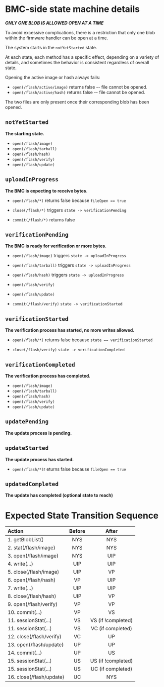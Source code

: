# BMC-side state machine details

***ONLY ONE BLOB IS ALLOWED OPEN AT A TIME***

To avoid excessive complications, there is a restriction that only one blob
within the firmware handler can be open at a time.

The system starts in the `notYetStarted` state.

At each state, each method has a specific effect, depending on a variety of
details, and sometimes the behavior is consistent regardless of overall state.

Opening the active image or hash always fails:

*   `open(/flash/active/image)` returns false -- file cannot be opened.
*   `open(/flash/active/hash)` returns false -- file cannot be opened.

The two files are only present once their corresponding blob has been opened.

## `notYetStarted`

**The starting state.**

*   `open(/flash/image)`
*   `open(/flash/tarball)`
*   `open(/flash/hash)`
*   `open(/flash/verify)`
*   `open(/flash/update)`

## `uploadInProgress`

**The BMC is expecting to receive bytes.**

*   `open(/flash/*)` returns false because `fileOpen == true`

*   `close(/flash/*)` triggers `state -> verificationPending`

*   `commit(/flash/*)` returns false

## `verificationPending`

**The BMC is ready for verification or more bytes.**

*   `open(/flash/image)` triggers `state -> uploadInProgress`
*   `open(/flash/tarball)` triggers `state -> uploadInProgress`
*   `open(/flash/hash)` triggers `state -> uploadInProgress`

*   `open(/flash/verify)`

*   `open(/flash/update)`

*   `commit(/flash/verify)` `state -> verificationStarted`

## `verificationStarted`

**The verification process has started, no more writes allowed.**

*   `open(/flash/*)` returns false because `state == verificationStarted`

*   `close(/flash/verify)` `state -> verificationCompleted`

## `verificationCompleted`

**The verification process has completed.**

*   `open(/flash/image)`
*   `open(/flash/tarball)`
*   `open(/flash/hash)`
*   `open(/flash/verify)`
*   `open(/flash/update)`

## `updatePending`

**The update process is pending.**

## `updateStarted`

**The update process has started.**

*   `open(/flash/*)`r eturns false because `fileOpen == true`

## `updatedCompleted`

**The update has completed (optional state to reach)**

# Expected State Transition Sequence

Action                   | Before | After
:----------------------- | :----: | :----------------:
1. getBlobList()         | NYS    | NYS
2. stat(/flash/image)    | NYS    | NYS
3. open(/flash/image)    | NYS    | UIP
4. write(...)            | UIP    | UIP
5. close(/flash/image)   | UIP    | VP
6. open(/flash/hash)     | VP     | UIP
7. write(...)            | UIP    | UIP
8. close(/flash/hash)    | UIP    | VP
9. open(/flash/verify)   | VP     | VP
10. commit(...)          | VP     | VS
11. sessionStat(...)     | VS     | VS (if !completed)
11. sessionStat(...)     | VS     | VC (if completed)
12. close(/flash/verify) | VC     | UP
13. open(/flash/update)  | UP     | UP
14. commit(...)          | UP     | US
15. sessionStat(...)     | US     | US (if !completed)
15. sessionStat(...)     | US     | UC (if completed)
16. close(/flash/update) | UC     | NYS
